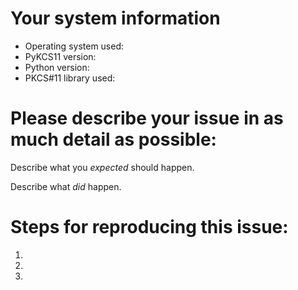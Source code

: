# Your system information

* Operating system used:
* PyKCS11 version:
* Python version:
* PKCS#11 library used:

# Please describe your issue in as much detail as possible:
Describe what you _expected_ should happen.

Describe what _did_ happen.

# Steps for reproducing this issue:

1.
2.
3.
